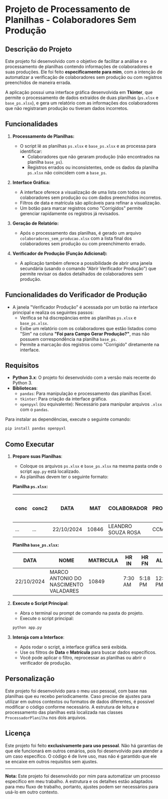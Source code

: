 # Projeto de Processamento de Planilhas - Colaboradores Sem Produção

## Descrição do Projeto

Este projeto foi desenvolvido com o objetivo de facilitar a análise e o processamento de planilhas contendo informações de colaboradores e suas produções. Ele foi feito **especificamente para mim**, com a intenção de automatizar a verificação de colaboradores sem produção ou com registros preenchidos de maneira errada.

A aplicação possui uma interface gráfica desenvolvida em **Tkinter**, que permite o processamento de dados extraídos de duas planilhas (`ps.xlsx` e `base_ps.xlsx`), e gera um relatório com as informações dos colaboradores que não registraram produção ou tiveram dados incorretos.

## Funcionalidades

1. **Processamento de Planilhas:**
   - O script lê as planilhas `ps.xlsx` e `base_ps.xlsx` e as processa para identificar:
     - Colaboradores que não geraram produção (não encontrados na planilha `base_ps`).
     - Registros errados ou inconsistentes, onde os dados da planilha `ps.xlsx` não coincidem com a `base_ps`.

2. **Interface Gráfica:**
   - A interface oferece a visualização de uma lista com todos os colaboradores sem produção ou com dados preenchidos incorretos.
   - Filtros de data e matrícula são aplicáveis para refinar a visualização.
   - Um botão para marcar registros como "Corrigidos" permite gerenciar rapidamente os registros já revisados.

3. **Geração de Relatório:**
   - Após o processamento das planilhas, é gerado um arquivo `colaboradores_sem_producao.xlsx` com a lista final dos colaboradores sem produção ou com preenchimento errado.

4. **Verificador de Produção (Função Adicional):**
   - A aplicação também oferece a possibilidade de abrir uma janela secundária (usando o comando "Abrir Verificador Produção") que permite revisar os dados detalhados de colaboradores sem produção.

## Funcionalidades do Verificador de Produção

- A janela "Verificador Produção" é acessada por um botão na interface principal e realiza os seguintes passos:
  - Verifica se há discrepâncias entre as planilhas `ps.xlsx` e `base_ps.xlsx`.
  - Exibe um relatório com os colaboradores que estão listados como "Sim" na coluna **"Foi para Campo Gerar Produção?"**, mas não possuem correspondência na planilha `base_ps`.
  - Permite a marcação dos registros como "Corrigido" diretamente na interface.

## Requisitos

- **Python 3.x**: O projeto foi desenvolvido com a versão mais recente do Python 3.
- **Bibliotecas**:
  - `pandas`: Para manipulação e processamento das planilhas Excel.
  - `tkinter`: Para criação da interface gráfica.
  - `openpyxl` (ou equivalente): Necessário para manipular arquivos `.xlsx` com o `pandas`.

Para instalar as dependências, execute o seguinte comando:

```bash
pip install pandas openpyxl
```

## Como Executar

1. **Prepare suas Planilhas**:
   - Coloque os arquivos `ps.xlsx` e `base_ps.xlsx` na mesma pasta onde o script `app.py` está localizado.
   - As planilhas devem ter o seguinte formato:

   **Planilha `ps.xlsx`:**

   | conc | conc2 | DATA       | MAT  | COLABORADOR          | PROCESSO | Foi para Campo Gerar Produção? | ... |
   |------|-------|------------|------|----------------------|----------|--------------------------------|-----|
   | ...  | ...   | 22/10/2024 | 10846| LEANDRO SOUZA ROSA   | CCM      | Sim                            | ... |

   **Planilha `base_ps.xlsx`:**

   | DATA       | NOME                           | MATRICULA | HR IN    | HR FN    | AL IN  | AL FN  | PROCESSO   | PLACA | PROJETO |
   |------------|--------------------------------|-----------|----------|----------|--------|--------|------------|-------|---------|
   | 22/10/2024 | MARCO ANTONIO DO NASCIMENTO VALADARES | 10849     | 7:30 AM  | 5:18 PM  | 12:00 PM | 1:00 PM | MANUTENÇÃO | LMJ3E79| 31124112103 |

2. **Execute o Script Principal**:
   - Abra o terminal ou prompt de comando na pasta do projeto.
   - Execute o script principal:

   ```bash
   python app.py
   ```

3. **Interaja com a Interface**:
   - Após rodar o script, a interface gráfica será exibida.
   - Use os filtros de **Data** e **Matrícula** para buscar dados específicos.
   - Você pode aplicar o filtro, reprocessar as planilhas ou abrir o verificador de produção.

## Personalização

Este projeto foi desenvolvido para o meu uso pessoal, com base nas planilhas que eu recebo periodicamente. Caso precise de ajustes para utilizar em outros contextos ou formatos de dados diferentes, é possível modificar o código conforme necessário. A estrutura de leitura e processamento das planilhas está localizada nas classes `ProcessadorPlanilha` nos dois arquivos.

## Licença

Este projeto foi feito **exclusivamente para uso pessoal**. Não há garantias de que ele funcionará em outros cenários, pois foi desenvolvido para atender a um caso específico. O código é de livre uso, mas não é garantido que ele se encaixe em outros requisitos sem ajustes.

---

**Nota:** Este projeto foi desenvolvido por mim para automatizar um processo específico em meu trabalho. A estrutura e os detalhes estão adaptados para meu fluxo de trabalho, portanto, ajustes podem ser necessários para usá-lo em outro contexto.
